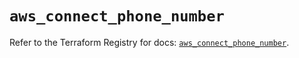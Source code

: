 # `aws_connect_phone_number`

Refer to the Terraform Registry for docs: [`aws_connect_phone_number`](https://registry.terraform.io/providers/hashicorp/aws/5.53.0/docs/resources/connect_phone_number).
